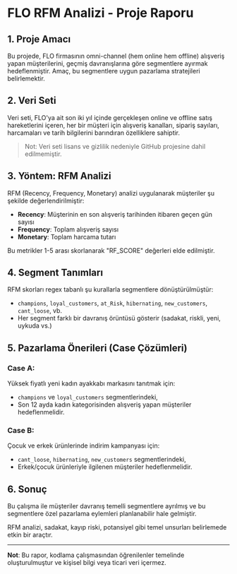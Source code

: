 
# FLO RFM Analizi - Proje Raporu

## 1. Proje Amacı
Bu projede, FLO firmasının omni-channel (hem online hem offline) alışveriş yapan müşterilerini, geçmiş davranışlarına göre segmentlere ayırmak hedeflenmiştir. Amaç, bu segmentlere uygun pazarlama stratejileri belirlemektir.

## 2. Veri Seti
Veri seti, FLO'ya ait son iki yıl içinde gerçekleşen online ve offline satış hareketlerini içeren, her bir müşteri için alışveriş kanalları, sipariş sayıları, harcamaları ve tarih bilgilerini barındıran özelliklere sahiptir.

> Not: Veri seti lisans ve gizlilik nedeniyle GitHub projesine dahil edilmemiştir.

## 3. Yöntem: RFM Analizi
RFM (Recency, Frequency, Monetary) analizi uygulanarak müşteriler şu şekilde değerlendirilmiştir:

- **Recency**: Müşterinin en son alışveriş tarihinden itibaren geçen gün sayısı
- **Frequency**: Toplam alışveriş sayısı
- **Monetary**: Toplam harcama tutarı

Bu metrikler 1-5 arası skorlanarak "RF_SCORE" değerleri elde edilmiştir.

## 4. Segment Tanımları
RFM skorları regex tabanlı şu kurallarla segmentlere dönüştürülmüştür:

- `champions`, `loyal_customers`, `at_Risk`, `hibernating`, `new_customers`, `cant_loose`, vb.
- Her segment farklı bir davranış örüntüsü gösterir (sadakat, riskli, yeni, uykuda vs.)

## 5. Pazarlama Önerileri (Case Çözümleri)

### Case A:
Yüksek fiyatlı yeni kadın ayakkabı markasını tanıtmak için:

- `champions` ve `loyal_customers` segmentlerindeki,
- Son 12 ayda kadın kategorisinden alışveriş yapan müşteriler hedeflenmelidir.

### Case B:
Çocuk ve erkek ürünlerinde indirim kampanyası için:

- `cant_loose`, `hibernating`, `new_customers` segmentlerindeki,
- Erkek/çocuk ürünleriyle ilgilenen müşteriler hedeflenmelidir.

## 6. Sonuç
Bu çalışma ile müşteriler davranış temelli segmentlere ayrılmış ve bu segmentlere özel pazarlama eylemleri planlanabilir hale gelmiştir.

RFM analizi, sadakat, kayıp riski, potansiyel gibi temel unsurları belirlemede etkin bir araçtır.

---

**Not**: Bu rapor, kodlama çalışmasından öğrenilenler temelinde oluşturulmuştur ve kişisel bilgi veya ticari veri içermez.
